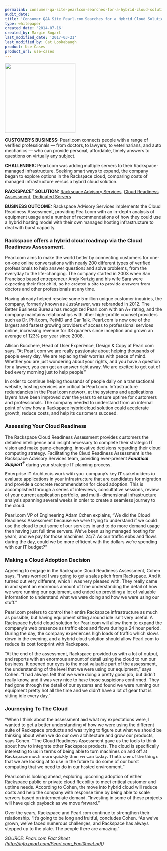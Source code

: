 ```yaml
---
permalink: consumer-qa-site-pearlcom-searches-for-a-hybrid-cloud-solution/
audit_date:
title: 'Consumer Q&A Site Pearl.com Searches for a Hybrid Cloud Solution'
type: whitepaper
created_date: '2014-07-16'
created_by: Margie Bogart
last_modified_date: '2017-03-21'
last_modified_by: Cat Lookabaugh
product: Use Cases
product_url: use-cases
---
```


<a href="http://www.pearl.com/">
   <img src="{% asset_path use-cases/consumer-qa-site-pearlcom-searches-for-a-hybrid-cloud-solution/Pearllogo_0.jpg %}" width="225" height="225" />
</a>

**CUSTOMER’S BUSINESS:** Pearl.com connects people with a range of
verified professionals — from doctors, to lawyers, to veterinarians, and
auto mechanics — who can provide personal, affordable, timely answers to
questions on virtually any subject.

**CHALLENGES:** Pearl.com was adding multiple servers to their
Rackspace-managed infrastructure. Seeking smart ways to expand, the
company began to explore options in the Rackspace cloud, comparing costs
of managed infrastructure versus a hybrid cloud solution.

**RACKSPACE<sup>&reg;</sup> SOLUTION:** [Rackspace Advisory
Services](http://www.rackspace.com/enterprise-cloud-solutions/advisory-services/),
[Cloud Readiness
Assessment](http://www.rackspace.com/enterprise-cloud-solutions/advisory-services/#cloud-readiness-assessment),
[Dedicated
Servers](http://www.rackspace.com/managed-hosting/dedicated-servers/)

**BUSINESS OUTCOME:** Rackspace Advisory Services implements the Cloud
Readiness Assessment, providing Pearl.com with an in-depth analysis of
equipment usage and a number of recommendations of how they could use a
hybrid hosting model with their own managed hosting infrastructure to
deal with burst capacity.

### Rackspace offers a hybrid cloud roadmap via the Cloud Readiness Assessment.

Pearl.com aims to make the world better by connecting customers for
one-on-one online conversations with nearly 200 different types of
verified professionals to help answer questions and solve problems, from
the everyday to the life-changing. The company started in 2003 when San
Francisco based entrepreneur Andy Kurtzig and his wife Sara were
expecting their first child, so he created a site to provide answers
from doctors and other professionals at any time.

Having already helped resolve some 5 million unique customer inquiries,
the company, formerly known as JustAnswer, was rebranded in 2012. The
Better Business Bureau has recognized Pearl.com with an A+ rating, and
the company maintains relationships with other high-profile counsel
providers such as Dr. Phil.com, PetMD and Car Talk. Pearl.com is now one
of the largest and fastest growing providers of access to professional
services online, increasing revenue for 33 quarters since inception and
grown an average of 123% per year since 2008.

Allison Bucchere, Head of User Experience, Design & Copy at Pearl.com
says, “At Pearl. com we are really passionate about helping thousands of
people every day. We are replacing their worries with peace of mind.
Whether you are just wondering about your rights, and you have a
question for a lawyer, you can get an answer right away. We are excited
to get out of bed every morning just to help people.”

In order to continue helping thousands of people daily on a
transactional website, hosting services are critical to Pearl.com.
Infrastructure redundancies in the Pearl.com network, at the systems and
applications layers have been improved over the years to ensure uptime
for customers and professionals. The company needed to understand from
an internal point of view how a Rackspace hybrid cloud solution could
accelerate growth, reduce costs, and help its customers succeed.

### Assessing Your Cloud Readiness

The Rackspace Cloud Readiness Assessment provides customers the detailed
intelligence and insight necessary to complete their strategic IT vision
and make game-changing, innovative decisions regarding their cloud
computing strategy. Facilitating the Cloud Readiness Assessment is the
Rackspace Advisory Services team, providing ever-present ***Fanatical
Support<sup>&reg;</sup>*** during your strategic IT planning process.

Enterprise IT Architects work with your company’s key IT stakeholders to
evaluate applications in your infrastructure that are candidates for
migration and provide a concrete recommendation for cloud adoption. This
is accomplished through a series of interviews, consultative sessions,
review of your current application portfolio, and multi- dimensional
infrastructure analysis spanning several weeks in order to create a
seamless journey to the cloud.

Pearl.com VP of Engineering Adam Cohen explains, “We did the Cloud
Readiness Assessment because we were trying to understand if we could
use the cloud to put some of our services in and to do more demand usage
then having just full time servers. We’ve been using managed hosting for
years, and we pay for those machines, 24/7. As our traffic ebbs and
flows during the day, could we be more efficient with the dollars we’re
spending with our IT budget?”

### Making a Cloud Adoption Decision

Agreeing to engage in the Rackspace Cloud Readiness Assessment, Cohen
says, “I was worried I was going to get a sales pitch from Rackspace.
And it turned out very different, which I was very pleased with. They
really came in and spent an enormous amount of time understanding the
detail of how we were running our equipment, and ended up providing a
lot of valuable information to understand what we were doing and how we
were using our stuff.”

Pearl.com prefers to control their entire Rackspace infrastructure as
much as possible, but having equipment sitting around idle isn’t very
useful. A Rackspace hybrid cloud solution for Pearl.com will allow them
to expand the company’s web presence as traffic ebbs and flows during a
24 hour period. During the day, the company experiences high loads of
traffic which slows down in the evening, and a hybrid cloud solution
should allow Pearl.com to reduce its cost footprint with Rackspace.

“At the end of the assessment, Rackspace provided us with a lot of
output, and reports with an enormous amount of detail using the cloud to
run our business. It opened our eyes to the most valuable part of the
assessment, the understanding of the level that we were using our
equipment,” says Cohen. “I had always felt that we were doing a pretty
good job, but didn’t really know, and it was very nice to have those
suspicions confirmed. They had gone through the detail of our systems
and found we were running our equipment pretty hot all the time and we
didn’t have a lot of gear that is sitting idle every day.”

### Journeying To The Cloud

“When I think about the assessment and what my expectations were, I
wanted to get a better understanding of how we were using the different
suite of Rackspace products and was trying to figure out what we should
be thinking about when we do our own architecture and grow our products,
says Cohen. “The Cloud Readiness Assessment gave us the tools to think
about how to integrate other Rackspace products. The cloud is
specifically interesting to us in terms of being able to turn machines
on and off at Rackspace much more quickly than we can today. That’s one
of the things that we are looking at to use in the future to do some of
our burst computing that we need to do in our hosted environment.”

Pearl.com is looking ahead, exploring upcoming adoption of either
Rackspace public or private cloud flexibility to meet critical customer
and uptime needs. According to Cohen, the move into hybrid cloud will
reduce costs and help the company with response time by being able to
scale servers based on intermediate demand. “Investing in some of these
projects will have quick payback as we move forward.”

Over the years, Rackspace and Pearl.com continue to strengthen their
relationship. “It’s going to be long and fruitful, concludes Cohen. “As
we’ve grown, we’ve faced numerous challenges, and Rackspace has always
stepped up to the plate. The people there are amazing.”

*SOURCE:  Pearl.com Fact Sheet (http://info.pearl.com/Pearl.com_FactSheet.pdf)*

